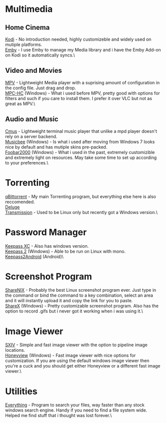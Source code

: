 Multimedia
==========

Home Cinema
-----------

[Kodi](https://kodi.tv/) - No introduction needed, highly customizeble
and widely used on mutiple platforms.\
[Emby](https://emby.media/) - I use Emby to manage my Media library and
i have the Emby Add-on on Kodi so it automatically syncs.\

Video and Movies
----------------

[MPV]() - Lightweight Media player with a suprising amount of
configuration in the config file. Just drag and drop.\
[MPC-HC]() (Windows) - What i used before MPV, pretty good with options
for filters and such if you care to install them. I prefer it over VLC
but not as great as MPV.\

Audio and Music
---------------

[Cmus]() - Lightweight terminal music player that unlike a mpd player
doesn't rely on a server backend.\
[Musicbee]() (Windows) - Is what i used after moving from Windows 7
looks nice by default and has mutiple skins pre-packed.\
[Foobar2000]() (Windows) - What i used in the past, extremely
customizible and extremely light on resources. May take some time to set
up according to your preferences.\

Torrenting
==========

[qBittorrent]() - My main Torrenting program, but everything else here
is also reccomended.\
[Deluge]()\
[Transmission]() - Used to be Linux only but recently got a Windows
version.\

Password Manager
================

[Keepass XC]() - Also has windows version.\
[Keepass 2]() (Windows) - Able to be run on Linux with mono.\
[Keepass2Android]() (Android)\

Screenshot Program
==================

[ShareNIX]() - Probably the best Linux screenshot program ever. Just
type in the command or bind the command to a key combination, select an
area and it will instantly upload it and copy the link for you to
paste.\
[ShareX]() (Windows) - Pretty customizable screenshot program. Also has
the option to record .gifs but i never got it working when i was using
it.\

Image Viewer
============

[SXIV]() - Simple and fast image viewer with the option to pipeline
image locations.\
[Honeyview]() (Windows) - Fast image viewer with nice options for
customization. If you are using the default windows image viewer then
you're a cuck and you should get either Honeyview or a different fast
image viewer.\

Utilities
=========

[Everything]() - Program to search your files, way faster than any stock
windows search engine. Handy if you need to find a file system wide.
Helped me find stuff that i thought was lost forever.\
